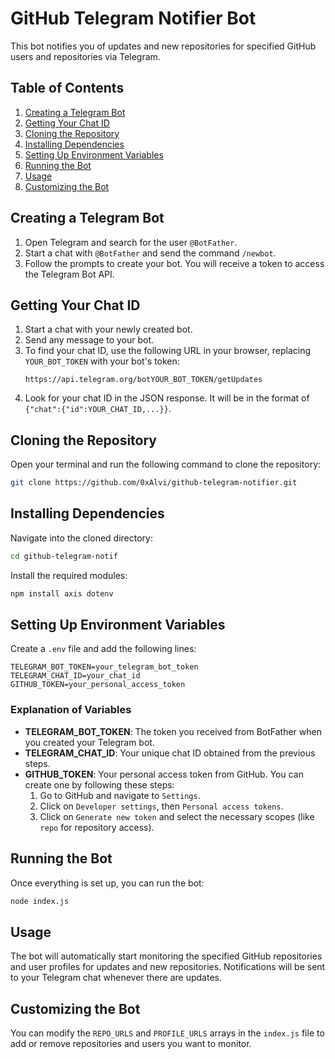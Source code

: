 # GitHub Telegram Notifier Bot

This bot notifies you of updates and new repositories for specified GitHub users and repositories via Telegram.

## Table of Contents

1. [Creating a Telegram Bot](#creating-a-telegram-bot)
2. [Getting Your Chat ID](#getting-your-chat-id)
3. [Cloning the Repository](#cloning-the-repository)
4. [Installing Dependencies](#installing-dependencies)
5. [Setting Up Environment Variables](#setting-up-environment-variables)
6. [Running the Bot](#running-the-bot)
7. [Usage](#usage)
8. [Customizing the Bot](#customizing-the-bot)

## Creating a Telegram Bot

1. Open Telegram and search for the user `@BotFather`.
2. Start a chat with `@BotFather` and send the command `/newbot`.
3. Follow the prompts to create your bot. You will receive a token to access the Telegram Bot API.

## Getting Your Chat ID

1. Start a chat with your newly created bot.
2. Send any message to your bot.
3. To find your chat ID, use the following URL in your browser, replacing `YOUR_BOT_TOKEN` with your bot's token:
   ```
   https://api.telegram.org/botYOUR_BOT_TOKEN/getUpdates
   ```
4. Look for your chat ID in the JSON response. It will be in the format of `{"chat":{"id":YOUR_CHAT_ID,...}}`.

## Cloning the Repository

Open your terminal and run the following command to clone the repository:

```bash
git clone https://github.com/0xAlvi/github-telegram-notifier.git
```

## Installing Dependencies

Navigate into the cloned directory:

```bash
cd github-telegram-notif
```

Install the required modules:

```bash
npm install axis dotenv
```

## Setting Up Environment Variables

Create a `.env` file and add the following lines:

```
TELEGRAM_BOT_TOKEN=your_telegram_bot_token
TELEGRAM_CHAT_ID=your_chat_id
GITHUB_TOKEN=your_personal_access_token
```

### Explanation of Variables

- **TELEGRAM_BOT_TOKEN**: The token you received from BotFather when you created your Telegram bot.
- **TELEGRAM_CHAT_ID**: Your unique chat ID obtained from the previous steps.
- **GITHUB_TOKEN**: Your personal access token from GitHub. You can create one by following these steps:
  1. Go to GitHub and navigate to `Settings`.
  2. Click on `Developer settings`, then `Personal access tokens`.
  3. Click on `Generate new token` and select the necessary scopes (like `repo` for repository access).

## Running the Bot

Once everything is set up, you can run the bot:

```bash
node index.js
```

## Usage

The bot will automatically start monitoring the specified GitHub repositories and user profiles for updates and new repositories. Notifications will be sent to your Telegram chat whenever there are updates.

## Customizing the Bot

You can modify the `REPO_URLS` and `PROFILE_URLS` arrays in the `index.js` file to add or remove repositories and users you want to monitor.
